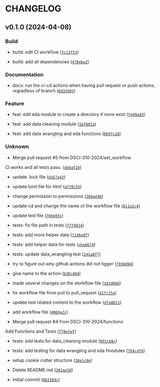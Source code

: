 # CHANGELOG



## v0.1.0 (2024-04-08)

### Build

* build: edit CI workflow ([`7c13f53`](https://github.com/DSCI-310-2024/pycricketpred/commit/7c13f535bba0c5241bca0df149bb48ed16b2fe6f))

* build: add all dependencies ([`478eba2`](https://github.com/DSCI-310-2024/pycricketpred/commit/478eba24c6403bf0d9dd6ec8cc9a7b10a586cf65))

### Documentation

* docs: run the ci-cd actions when having pull request or push actions, regradless of branch ([`6d32601`](https://github.com/DSCI-310-2024/pycricketpred/commit/6d32601e61751e39673410030d7c5beb53f42e8c))

### Feature

* feat: edit eda module to create a directory if none exist ([`fe99ad3`](https://github.com/DSCI-310-2024/pycricketpred/commit/fe99ad3c9ac878226e0f140130934d7b64ec0287))

* feat: add data cleaning module ([`1b7603a`](https://github.com/DSCI-310-2024/pycricketpred/commit/1b7603a193adf20832c640fab1d2b856ca58d87f))

* feat: add data wrangling and eda functions ([`0b97c28`](https://github.com/DSCI-310-2024/pycricketpred/commit/0b97c2874298ed8c8002e7dae2376bf815f8741e))

### Unknown

* Merge pull request #5 from DSCI-310-2024/set_workflow

CI works and all tests pass. ([`debaf2b`](https://github.com/DSCI-310-2024/pycricketpred/commit/debaf2bcb558ea3042e9e12f22238357b6c352e1))

* update .lock file ([`da57a42`](https://github.com/DSCI-310-2024/pycricketpred/commit/da57a42f66ec5f4305c1d2511d71933a71ef20de))

* update toml file for html ([`af70c55`](https://github.com/DSCI-310-2024/pycricketpred/commit/af70c55502c118195e25492011192cd608863833))

* change permission to permissions ([`269ae96`](https://github.com/DSCI-310-2024/pycricketpred/commit/269ae9675e9f263e072f987f6190798346dd9c91))

* update cd and change the name of the workflow file ([`011a2c4`](https://github.com/DSCI-310-2024/pycricketpred/commit/011a2c40644c91161220cce6241269a247b6a304))

* update test file ([`766e03c`](https://github.com/DSCI-310-2024/pycricketpred/commit/766e03c5bc7f724653b99b0eb1c1f6b96a1ed316))

* tests: fix file path in tests ([`7774924`](https://github.com/DSCI-310-2024/pycricketpred/commit/7774924b3f9e5d504b4c3f2302cdce060ae06f00))

* tests: add more helper data ([`71d8a8f`](https://github.com/DSCI-310-2024/pycricketpred/commit/71d8a8f94124a62dee063a2c84a166033abfc50e))

* tests: add helper data for tests ([`cba6674`](https://github.com/DSCI-310-2024/pycricketpred/commit/cba6674d50bf6be0b30c3116d6164b357b63b936))

* tests: update data_wrangling test ([`241a8ff`](https://github.com/DSCI-310-2024/pycricketpred/commit/241a8ff1961cc0f33b39ac12c63c7ef29e3e5a36))

* try to figure out why github actions did not tigger ([`7936894`](https://github.com/DSCI-310-2024/pycricketpred/commit/7936894b284a912b5dc3e9f1165cea24e7ab81f8))

* give name to the action ([`b30c80d`](https://github.com/DSCI-310-2024/pycricketpred/commit/b30c80df2241846c40ca22b6b5f53743bde9d101))

* made several changes on the workflow file ([`3d3d0b6`](https://github.com/DSCI-310-2024/pycricketpred/commit/3d3d0b6d4f596520de26a75a4103fda23659c376))

* fix workflow file from pull to pull_request ([`d17c15a`](https://github.com/DSCI-310-2024/pycricketpred/commit/d17c15a01e0861ac5d68b3f488386885b5332fd8))

* update test related content to the workflow ([`dfa8021`](https://github.com/DSCI-310-2024/pycricketpred/commit/dfa8021b81426f33085c7526a13db12087f0d141))

* add workflow file ([`4969a2c`](https://github.com/DSCI-310-2024/pycricketpred/commit/4969a2cd12d8963a52a057e3d4a682b127b9ba14))

* Merge pull request #4 from DSCI-310-2024/functions

Add Functions and Tests ([`f78e5af`](https://github.com/DSCI-310-2024/pycricketpred/commit/f78e5aff65d9d3983321f579cc7cb5bc90deeb28))

* tests: add tests for data_cleaning module ([`955c68c`](https://github.com/DSCI-310-2024/pycricketpred/commit/955c68cf1a50c01e548971acade5957c379b551b))

* tests: add testing for data wrangling and eda fmodules ([`764c4f6`](https://github.com/DSCI-310-2024/pycricketpred/commit/764c4f6978ca774bbe96beafaf03dce3e38a6c67))

* setup cookie cutter structure ([`30a1c0e`](https://github.com/DSCI-310-2024/pycricketpred/commit/30a1c0ec1d24737cf8b6682640b810ddb72e9dfc))

* Delete README.md ([`202ae38`](https://github.com/DSCI-310-2024/pycricketpred/commit/202ae388458f5183e3606da6ffa507c6a049861b))

* Initial commit ([`86238dc`](https://github.com/DSCI-310-2024/pycricketpred/commit/86238dcfbef721a8d80504b91dde5cae3f9e78d8))
